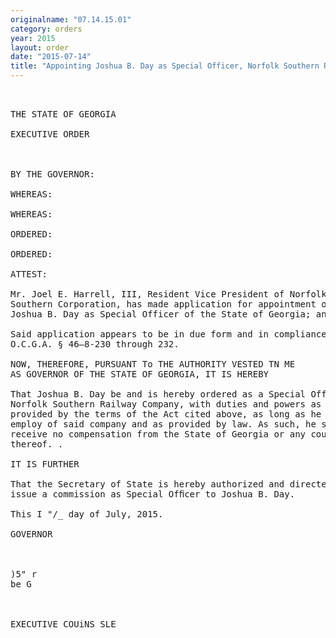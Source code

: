```yaml
---
originalname: "07.14.15.01"
category: orders
year: 2015
layout: order
date: "2015-07-14"
title: "Appointing Joshua B. Day as Special Officer, Norfolk Southern Railway Company"
---
```

<pre>
 

THE STATE OF GEORGIA

EXECUTIVE ORDER

 

BY THE GOVERNOR:

WHEREAS:

WHEREAS:

ORDERED:

ORDERED:

ATTEST:

Mr. Joel E. Harrell, III, Resident Vice President of Norfolk
Southern Corporation, has made application for appointment of
Joshua B. Day as Special Officer of the State of Georgia; and

Said application appears to be in due form and in compliance with
O.C.G.A. § 46—8-230 through 232.

NOW, THEREFORE, PURSUANT To THE AUTHORITY VESTED TN ME
AS GOVERNOR OF THE STATE OF GEORGIA, IT IS HEREBY

That Joshua B. Day be and is hereby ordered as a Special Officer,
Norfolk Southern Railway Company, with duties and powers as
provided by the terms of the Act cited above, as long as he is in the
employ of said company and as provided by law. As such, he shall
receive no compensation from the State of Georgia or any county
thereof. .

IT IS FURTHER

That the Secretary of State is hereby authorized and directed to
issue a commission as Special Ofﬁcer to Joshua B. Day.

This I "/_ day of July, 2015.

GOVERNOR

 

)5" r
be G

 

EXECUTIVE COUiNS SLE

</pre>

